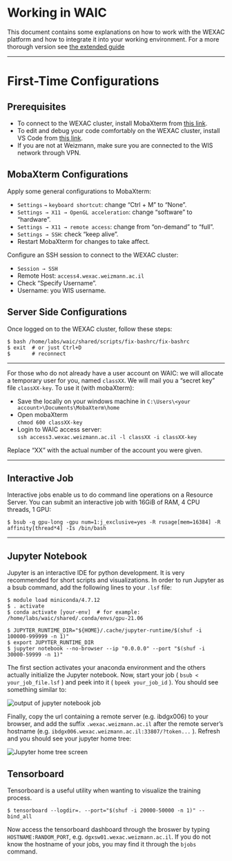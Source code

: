 # Working in WAIC
This document contains some explanations on how to work with the WEXAC platform and how to integrate it into your working environment. 
For a more thorough version see [the extended guide](https://paper.dropbox.com/published/Working-in-WAIC--BNEoueUkXGzVIrM8TC11ykILBg-QA8DVFXMFPOb5L4z7DvT2Et)

----------
# First-Time Configurations

## Prerequisites
- To connect to the WEXAC cluster, install MobaXterm from [this link](https://mobaxterm.mobatek.net/download.html).
- To edit and debug your code comfortably on the WEXAC cluster, install VS Code from [this link](https://code.visualstudio.com/).
- If you are not at Weizmann, make sure you are connected to the WIS network through VPN.

## MobaXterm Configurations

Apply some general configurations to MobaXterm:

- `Settings` `→` `keyboard shortcut`: change “Ctrl + M” to “None”.
- `Settings → X11 → OpenGL acceleration`: change “software” to “hardware”.
- `Settings → X11 → remote access`: change from “on-demand” to “full”.
- `Settings → SSH`: check “keep alive”.
- Restart MobaXterm for changes to take affect.

Configure an SSH session to connect to the WEXAC cluster:

- `Session → SSH`
- Remote Host: `access4.wexac.weizmann.ac.il`
- Check “Specify Username”.
- Username: you WIS username.
## Server Side Configurations

Once logged on to the WEXAC cluster, follow these steps:

    $ bash /home/labs/waic/shared/scripts/fix-bashrc/fix-bashrc
    $ exit  # or just Ctrl+D
    $       # reconnect

----------

For those who do not already have a user account on WAIC: we will allocate a temporary user for you, named `classXX`.
We will mail you a “secret key” file `classXX-key`.
To use it (with mobaXterm):  
- Save the locally on your windows machine in `C:\Users\<your account>\Documents\MobaXterm\home`
- Open mobaXterm  
  `chmod 600 classXX-key`
- Login to WAIC access server:  
  `ssh access3.wexac.weizmann.ac.il -l classXX -i classXX-key`  

Replace “XX” with the actual number of the account you were given.   

----------
    
## Interactive Job
Interactive jobs enable us to do command line operations on a Resource Server.
You can submit an interactive job with 16GiB of RAM, 4 CPU threads, 1 GPU:

    $ bsub -q gpu-long -gpu num=1:j_exclusive=yes -R rusage[mem=16384] -R affinity[thread*4] -Is /bin/bash
 
---------- 
 
## Jupyter Notebook

Jupyter is an interactive IDE for python development. It is very recommended for short scripts and visualizations.
In order to run Jupyter as a bsub command, add the following lines to your `.lsf` file:

    $ module load miniconda/4.7.12
    $ . activate
    $ conda activate [your-env]  # for example: /home/labs/waic/shared/.conda/envs/gpu-21.06
    
    $ JUPYTER_RUNTIME_DIR="${HOME}/.cache/jupyter-runtime/$(shuf -i 100000-999999 -n 1)"
    $ export JUPYTER_RUNTIME_DIR
    $ jupyter notebook --no-browser --ip "0.0.0.0" --port "$(shuf -i 30000-59999 -n 1)"

The first section activates your anaconda environment and the others actually initialize the Jupyter notebook.
Now, start your job ( `bsub < your_job_file.lsf` ) and peek into it ( `bpeek your_job_id` ). 
You should see something similar to:

![output of jupyter notebook job](https://paper-attachments.dropbox.com/s_2BA2184B298312218670366F2059CCCF17C5EFC621E967D8D05F327C201618FD_1606668948097_image.png)


Finally, copy the url containing a remote server (e.g. ibdgx006) to your browser, and add the suffix `.wexac.weizmann.ac.il` after the remote server’s hostname (e.g. `ibdgx006.wexac.weizmann.ac.il:33807/?token...` ). Refresh and you should see your jupyter home tree:

![Jupyter home tree screen](https://paper-attachments.dropbox.com/s_2BA2184B298312218670366F2059CCCF17C5EFC621E967D8D05F327C201618FD_1606669078291_image.png)

## Tensorboard

Tensorboard is a useful utility when wanting to visualize the training process.

    $ tensorboard --logdir=. --port="$(shuf -i 20000-50000 -n 1)" --bind_all

Now access the tensorboard dashboard through the broswer by typing `HOSTNAME:RANDOM_PORT`, e.g. `dgxsw01.wexac.weizmann.ac.il`. If you do not know the hostname of your jobs, you may find it through the `bjobs` command.


